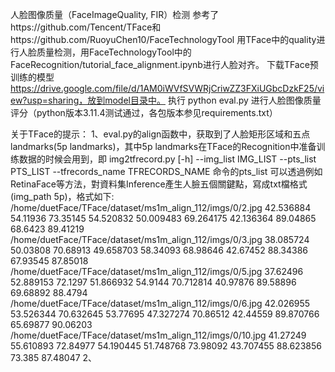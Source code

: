 人脸图像质量（FaceImageQuality, FIR）检测
参考了https://github.com/Tencent/TFace和https://github.com/RuoyuChen10/FaceTechnologyTool
用TFace中的quality进行人脸质量检测，用FaceTechnologyTool中的FaceRecognition/tutorial_face_alignment.ipynb进行人脸对齐。
下载TFace预训练的模型 https://drive.google.com/file/d/1AM0iWVfSVWRjCriwZZ3FXiUGbcDzkF25/view?usp=sharing，放到model目录中。
执行 python eval.py 进行人脸图像质量评分（python版本3.11.4测试通过，各包版本参见requirements.txt）

关于TFace的提示：
1、eval.py的align函数中，获取到了人脸矩形区域和五点landmarks(5p landmarks)，其中5p landmarks在TFace的Recognition中准备训练数据的时候会用到，即 img2tfrecord.py [-h] --img_list IMG_LIST --pts_list PTS_LIST --tfrecords_name TFRECORDS_NAME 命令的pts_list
可以透過例如RetinaFace等方法，對資料集Inference產生人臉五個關鍵點，寫成txt檔格式(img_path 5p)，格式如下:
/home/duetFace/TFace/dataset/ms1m_align_112/imgs/0/2.jpg 42.536884 54.11936 73.35145 54.520832 50.009483 69.264175 42.136364 89.04865 68.6423 89.41219
/home/duetFace/TFace/dataset/ms1m_align_112/imgs/0/3.jpg 38.085724 50.03808 70.68913 49.658703 58.34093 68.98646 42.67452 88.34386 67.93545 87.85018
/home/duetFace/TFace/dataset/ms1m_align_112/imgs/0/5.jpg 37.62496 52.889153 72.1297 51.866932 54.9144 70.712814 40.97876 89.58896 69.68892 88.4794
/home/duetFace/TFace/dataset/ms1m_align_112/imgs/0/6.jpg 42.026955 53.526344 70.632645 53.77695 47.327274 70.86512 42.44559 89.870766 65.69877 90.06203
/home/duetFace/TFace/dataset/ms1m_align_112/imgs/0/10.jpg 41.27249 55.610893 72.84977 54.190445 51.748768 73.98092 43.707455 88.623856 73.385 87.48047
2、